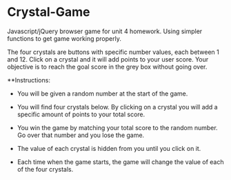 # Crystal-Game
Javascript/jQuery browser game for unit 4 homework. Using simpler functions to get game working properly.

The four crystals are buttons with specific number values, each between 1 and 12.  Click on a crystal and it will add points to your user score.  Your objective is to reach the goal score in the grey box without going over.


**Instructions: 
* You will be given a random number at the start of the game.

* You will find four crystals below. By clicking on a crystal you will add a specific amount of points to your total score.

* You win the game by matching your total score to the random number. Go over that number and you lose the game.

* The value of each crystal is hidden from you until you click on it.

* Each time when the game starts, the game will change the value of each of the four crystals.

